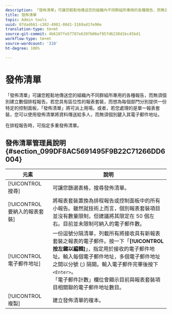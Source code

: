 ```yaml
---
description: 「發佈清單」可讓您輕鬆地傳送您的組織內不同群組所專用的各種報告，而無須個別建立數個排程報告。若您具有區位性的報表套裝，而想為每個部門分別提供一份特定的控制面板，「發佈清單」將可派上用場。或者，若您處理的是單一報表套裝，您可以使用發佈清單將資料傳送給多人，而無須個別鍵入其電子郵件地址。
title: 發佈清單
topic: Admin tools
uuid: 07dad661-c302-4981-80d1-3169ad1fe90e
translation-type: tm+mt
source-git-commit: 4b6107fe57787e639fb06ef957d6230d1bc45bd1
workflow-type: tm+mt
source-wordcount: '310'
ht-degree: 100%

---
```



# 發佈清單

「發佈清單」可讓您輕鬆地傳送您的組織內不同群組所專用的各種報告，而無須個別建立數個排程報告。若您具有區位性的報表套裝，而想為每個部門分別提供一份特定的控制面板，「發佈清單」將可派上用場。或者，若您處理的是單一報表套裝，您可以使用發佈清單將資料傳送給多人，而無須個別鍵入其電子郵件地址。

在排程報告時，可指定多重發佈清單。

## 發佈清單管理員說明 {#section_099DF8AC5691495F9B22C71266DD6004}

| 元素 | 說明 |
|--- |--- |
| [!UICONTROL 搜尋] | 可讓您篩選表格，搜尋發佈清單。 |
| [!UICONTROL 要納入的報表套裝] | 將報表套裝置換為排程報告或控制面板中的所有小報告。雖然就技術上而言，個別報表套裝項目並沒有數量限制，但建議將其限定在 50 個左右。目前並未限制可納入的電子郵件數。 |
| [!UICONTROL 電子郵件地址] | 一份逗號分隔清單，列載所有將接收具有新報表套裝之報表的電子郵件。按一下「**[!UICONTROL 按左鍵以編輯]**」，指定用於接收的電子郵件地址。輸入每個電子郵件地址，多個電子郵件地址之間以分號 (;) 隔開。輸入電子郵件完畢後按下 `<Enter>`。<br>「電子郵件計數」欄位會顯示目前與報表套裝項目相關聯的電子郵件地址數目。 |
| [!UICONTROL 複製] | 建立發佈清單的複本。 |
